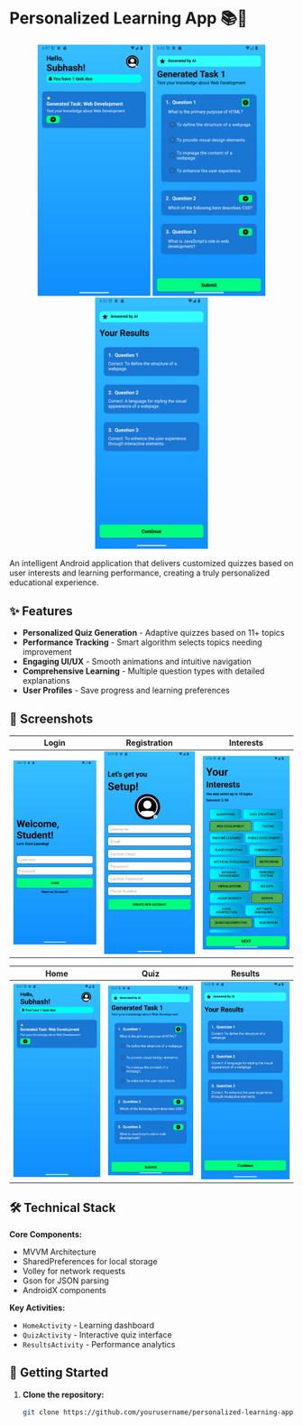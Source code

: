 # Personalized Learning App 📚🧠

<div align="center">
  <img src="home-screen.png" width="200" alt="Home Screen">
  <img src="quiz-screen.png" width="200" alt="Quiz Screen">
  <img src="results-screen.png" width="200" alt="Results Screen">
</div>

An intelligent Android application that delivers customized quizzes based on user interests and learning performance, creating a truly personalized educational experience.

## ✨ Features

- **Personalized Quiz Generation** - Adaptive quizzes based on 11+ topics
- **Performance Tracking** - Smart algorithm selects topics needing improvement
- **Engaging UI/UX** - Smooth animations and intuitive navigation
- **Comprehensive Learning** - Multiple question types with detailed explanations
- **User Profiles** - Save progress and learning preferences

## 📸 Screenshots

| Login | Registration | Interests |
|-------|-------------|-----------|
| <img src="login-screen.png" width="200"> | <img src="register-screen.png" width="200"> | <img src="interests-screen.png" width="200"> |

| Home | Quiz | Results |
|------|------|---------|
| <img src="home-screen.png" width="200"> | <img src="quiz-screen.png" width="200"> | <img src="results-screen.png" width="200"> |

## 🛠️ Technical Stack

**Core Components:**
- MVVM Architecture
- SharedPreferences for local storage
- Volley for network requests
- Gson for JSON parsing
- AndroidX components

**Key Activities:**
- `HomeActivity` - Learning dashboard
- `QuizActivity` - Interactive quiz interface
- `ResultsActivity` - Performance analytics

## 🚀 Getting Started

1. **Clone the repository:**
   ```bash
   git clone https://github.com/yourusername/personalized-learning-app.git
